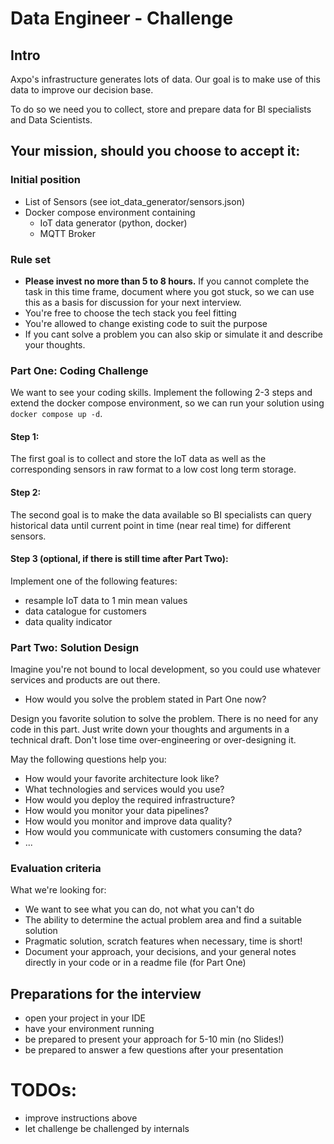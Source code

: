 # Data Engineer - Challenge

## Intro

Axpo's infrastructure generates lots of data. Our goal is to make use of this
data to improve our decision base.

To do so we need you to collect, store and prepare data for BI specialists
and Data Scientists.

## Your mission, should you choose to accept it:

### Initial position

* List of Sensors (see iot_data_generator/sensors.json)
* Docker compose environment containing
    * IoT data generator (python, docker)
    * MQTT Broker

### Rule set

* **Please invest no more than 5 to 8 hours.** If you cannot complete the task
  in this time frame, document where you got stuck, so we can use this as a
  basis for discussion for your next interview.
* You're free to choose the tech stack you feel fitting
* You're allowed to change existing code to suit the purpose
* If you cant solve a problem you can also skip or simulate it and describe your
  thoughts.

### Part One: Coding Challenge

We want to see your coding skills. Implement the following 2-3 steps and
extend the docker compose environment, so we can run your solution using
```docker compose up -d```.

#### Step 1:

The first goal is to collect and store the IoT data as well as the corresponding
sensors in raw format to a low cost long term storage.

#### Step 2:

The second goal is to make the data available so BI specialists can query
historical data until current point in time (near real time) for different
sensors.

#### Step 3 (optional, if there is still time after Part Two):

Implement one of the following features:

* resample IoT data to 1 min mean values
* data catalogue for customers
* data quality indicator

### Part Two: Solution Design

Imagine you're not bound to local development, so you could use whatever
services and products are out there.

* How would you solve the problem stated in Part One now?

Design you favorite solution to solve the problem. There is no need for any
code in this part. Just write down your thoughts and arguments in a technical
draft. Don't lose time over-engineering or over-designing it.

May the following questions help you:

* How would your favorite architecture look like?
* What technologies and services would you use?
* How would you deploy the required infrastructure?
* How would you monitor your data pipelines?
* How would you monitor and improve data quality?
* How would you communicate with customers consuming the data?
* ...

### Evaluation criteria

What we're looking for:

* We want to see what you can do, not what you can't do
* The ability to determine the actual problem area and find a suitable solution
* Pragmatic solution, scratch features when necessary, time is short!
* Document your approach, your decisions, and your general notes directly in
  your code or in a readme file (for Part One)

## Preparations for the interview

* open your project in your IDE
* have your environment running
* be prepared to present your approach for 5-10 min (no Slides!)
* be prepared to answer a few questions after your presentation

# TODOs:

* improve instructions above
* let challenge be challenged by internals
